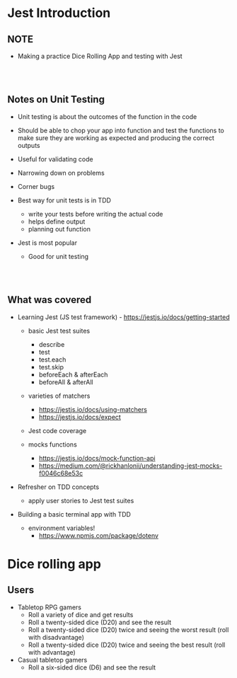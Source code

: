 # Jest Introduction

## NOTE
- Making a practice Dice Rolling App and testing with Jest

<br>
<br>

## Notes on Unit Testing

- Unit testing is about the outcomes of the function in the code
- Should be able to chop your app into function and test the functions to make sure they are working as expected and producing the correct outputs
- Useful for validating code
- Narrowing down on problems
- Corner bugs

- Best way for unit tests is in TDD
	- write your tests before writing the actual code
	- helps define output
	- planning out function

- Jest is most popular
	- Good for unit testing

<br>
<br>


## What was covered

- Learning Jest (JS test framework) - https://jestjs.io/docs/getting-started 
	- basic Jest test suites
		- describe
		- test 
		- test.each
		- test.skip
		- beforeEach & afterEach
		- beforeAll & afterAll
    
	- varieties of matchers
		- https://jestjs.io/docs/using-matchers
		- https://jestjs.io/docs/expect
    
	- Jest code coverage
	- mocks functions 
		- https://jestjs.io/docs/mock-function-api 
		- https://medium.com/@rickhanlonii/understanding-jest-mocks-f0046c68e53c 

- Refresher on TDD concepts
	- apply user stories to Jest test suites
   
- Building a basic terminal app with TDD
	- environment variables!
		- https://www.npmjs.com/package/dotenv

# Dice rolling app 

## Users 

- Tabletop RPG gamers 
	- Roll a variety of dice and get results 
	- Roll a twenty-sided dice (D20) and see the result 
	- Roll a twenty-sided dice (D20) twice and seeing the worst result (roll with disadvantage) 
	- Roll a twenty-sided dice (D20) twice and seeing the best result (roll with advantage) 
- Casual tabletop gamers 
	- Roll a six-sided dice (D6) and see the result


